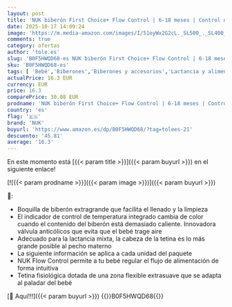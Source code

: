 ```yaml
---
layout: post
title: 'NUK biberón First Choice+ Flow Control | 6-18 meses | Control de temperatura | Tetina de silicona | Válvula anticólica | Sin BPA | 360 ml | Azul | 1 unidad  Paquete de 2 '
date: 2025-10-17 14:09:24
image: 'https://m.media-amazon.com/images/I/51oyWx2G2cL._SL500_._SL400_.jpg'
comments: true
category: ofertas
author: 'tole.es'
slug: 'B0F5HWQD68-es NUK biberón First Choice+ Flow Control | 6-18 meses |...'
sku: 'B0F5HWQD68-es'
tags: [ 'Bebé','Biberones','Biberones y accesorios','Lactancia y alimentación','biberón','nuk','🇪🇸', ]
actualPrice: 16.3 EUR
currency: EUR
price: 16.3
comparePrice: 30.08 EUR
prodname: 'NUK biberón First Choice+ Flow Control | 6-18 meses | Control de temperatura | Tetina de silicona | Válvula anticólica | Sin BPA | 360 ml | Azul | 1 unidad  Paquete de 2 '
country: 'es'
flag: '🇪🇸'
brand: 'NUK'
buyurl: 'https://www.amazon.es/dp/B0F5HWQD68/?tag=tolees-21'
descuento: '45.81'
average: '16.3'
---
```


En este momento está [{{< param title >}}]({{< param buyurl >}}) en el siguiente enlace!

[![{{< param prodname >}}]({{< param image >}})]({{< param buyurl >}})

🔎:

- Boquilla de biberón extragrande que facilita el llenado y la limpieza
- El indicador de control de temperatura integrado cambia de color cuando el contenido del biberón está demasiado caliente. Innovadora válvula anticólicos que evita que el bebé trage aire
- Adecuado para la lactancia mixta, la cabeza de la tetina es lo más grande posible al pecho materno
- La siguiente información se aplica a cada unidad del paquete
- NUK Flow Control permite a tu bebé regular el flujo de alimentación de forma intuitiva
- Tetina fisiológica dotada de una zona flexible extrasuave que se adapta al paladar del bebé

[🛒 Aquí!!!]({{< param buyurl >}})
{{<world>}}B0F5HWQD68{{</world>}}

